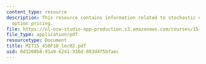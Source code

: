 ```yaml
---
content_type: resource
description: This resource contains information related to stochastic calculus and
  option pricing.
file: https://ol-ocw-studio-app-production.s3.amazonaws.com/courses/15-450-analytics-of-finance-fall-2010/0d1260b891a96241316d883d4f5bfaec_MIT15_450F10_lec02.pdf
file_type: application/pdf
resourcetype: Document
title: MIT15_450F10_lec02.pdf
uid: 0d1260b8-91a9-6241-316d-883d4f5bfaec
---
```

